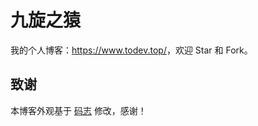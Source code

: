 # 九旋之猿

我的个人博客：<https://www.todev.top/>，欢迎 Star 和 Fork。

## 致谢

本博客外观基于 [码志](https://mazhuang.org/) 修改，感谢！